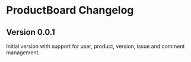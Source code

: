 # ProductBoard Changelog

## Version 0.0.1

Initial version with support for user, product, version, issue and comment management.